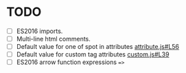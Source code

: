 # TODO

* [ ] ES2016 imports.
* [ ] Multi-line html comments.
* [ ] Default value for one of spot in attributes [attribute.js#L56](src/compiler/attribute.js#L56)
* [ ] Default value for custom tag attributes [custom.js#L39](src/compiler/custom.js#L39)
* [ ] ES2016 arrow function expressions `=>` 